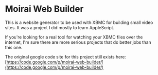 # Moirai Web Builder 
This is a website generator to be used with XBMC for building small
video sites. It was a project I did mostly to learn AppleScript. 

If you're looking for a real tool for watching your XBMC files over the
internet, I'm sure there are more serious projects that do better jobs
than this one.

The original google code site for this project still exists here:
[https://code.google.com/p/moirai-web-builder/](https://code.google.com/p/moirai-web-builder/)
